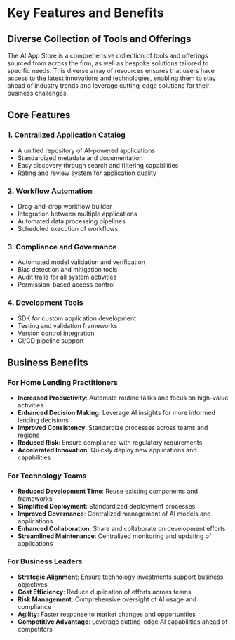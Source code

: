 # Key Features and Benefits

## Diverse Collection of Tools and Offerings

The AI App Store is a comprehensive collection of tools and offerings sourced from across the firm, as well as bespoke solutions tailored to specific needs. This diverse array of resources ensures that users have access to the latest innovations and technologies, enabling them to stay ahead of industry trends and leverage cutting-edge solutions for their business challenges.

## Core Features

### 1. Centralized Application Catalog

- A unified repository of AI-powered applications
- Standardized metadata and documentation
- Easy discovery through search and filtering capabilities
- Rating and review system for application quality

### 2. Workflow Automation

- Drag-and-drop workflow builder
- Integration between multiple applications
- Automated data processing pipelines
- Scheduled execution of workflows

### 3. Compliance and Governance

- Automated model validation and verification
- Bias detection and mitigation tools
- Audit trails for all system activities
- Permission-based access control

### 4. Development Tools

- SDK for custom application development
- Testing and validation frameworks
- Version control integration
- CI/CD pipeline support

## Business Benefits

### For Home Lending Practitioners

- **Increased Productivity**: Automate routine tasks and focus on high-value activities
- **Enhanced Decision Making**: Leverage AI insights for more informed lending decisions
- **Improved Consistency**: Standardize processes across teams and regions
- **Reduced Risk**: Ensure compliance with regulatory requirements
- **Accelerated Innovation**: Quickly deploy new applications and capabilities

### For Technology Teams

- **Reduced Development Time**: Reuse existing components and frameworks
- **Simplified Deployment**: Standardized deployment processes
- **Improved Governance**: Centralized management of AI models and applications
- **Enhanced Collaboration**: Share and collaborate on development efforts
- **Streamlined Maintenance**: Centralized monitoring and updating of applications

### For Business Leaders

- **Strategic Alignment**: Ensure technology investments support business objectives
- **Cost Efficiency**: Reduce duplication of efforts across teams
- **Risk Management**: Comprehensive oversight of AI usage and compliance
- **Agility**: Faster response to market changes and opportunities
- **Competitive Advantage**: Leverage cutting-edge AI capabilities ahead of competitors